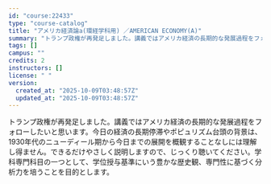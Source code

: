 ```yaml
---
id: "course:22433"
type: "course-catalog"
title: "アメリカ経済論a(環経学科用) ／AMERICAN ECONOMY(A)"
summary: "トランプ政権が再発足しました。講義ではアメリカ経済の長期的な発展過程をフォローしたいと思います。今日の経済の長期停滞やポピュリズム台頭の背景は、1930年代のニューディール期から今日までの展開を概観することなしには理解し得ません。できるだけ…"
tags: []
campus: ""
credits: 2
instructors: []
license: " "
version:
  created_at: "2025-10-09T03:48:57Z"
  updated_at: "2025-10-09T03:48:57Z"
---
```


トランプ政権が再発足しました。講義ではアメリカ経済の長期的な発展過程をフォローしたいと思います。今日の経済の長期停滞やポピュリズム台頭の背景は、1930年代のニューディール期から今日までの展開を概観することなしには理解し得ません。できるだけやさしく説明しますので、じっくり聴いてください。学科専門科目の一つとして、学位授与基準にいう豊かな歴史観、専門性に基づく分析力を培うことを目的とします。
